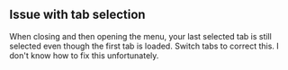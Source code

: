 ## Issue with tab selection

When closing and then opening the menu, your last selected tab is still selected even though the first tab is loaded. Switch tabs to correct this. I don't know how to fix this unfortunately.

